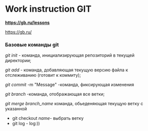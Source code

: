 # Work instruction GIT

**https://gb.ru/lessons**

https://gb.ru/

### Базовые команды git

*git init* - команда, инициализирующая репозиторий в текущей директории;

*git add* - команда, добавляющая текущую версию файла к отслеживанию (готовит к коммиту);

*git commit* -m "Message" -команда, фиксирующая изменения

*git branch* -команда, отображающая все ветки;

*git merge branch_name* команда, обьеденяющая текущую ветку с указанной


* git checkout *name*- выбрать ветку 
* git log -  log:))    
         
